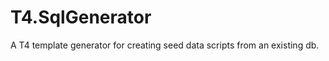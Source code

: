 T4.SqlGenerator
===============

A T4 template generator for creating seed data scripts from an existing db.
